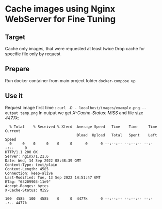 # Cache images using Nginx WebServer for Fine Tuning 
## Target 
Cache only images, that were requested at least twice 
Drop cache for specific file only by request 
 
## Prepare 
Run docker container from main project folder 
`docker-compose up`

## Use it 
Request image first time :
`curl -D - localhost/images/example.png --output temp.png` 
In output we get *X-Cache-Status: MISS* and file size *4477k*:
```
  % Total    % Received % Xferd  Average Speed   Time    Time     Time  Current
                                 Dload  Upload   Total   Spent    Left  Speed
  0     0    0     0    0     0      0      0 --:--:-- --:--:-- --:--:--     0
HTTP/1.1 200 OK
Server: nginx/1.21.6
Date: Wed, 14 Sep 2022 08:48:39 GMT
Content-Type: text/plain
Content-Length: 4585
Connection: keep-alive
Last-Modified: Tue, 13 Sep 2022 14:51:47 GMT
ETag: "63209903-11e9"
Accept-Ranges: bytes
X-Cache-Status: MISS

100  4585  100  4585    0     0  4477k      0 --:--:-- --:--:-- --:--:-- 4477k
```
 
 
